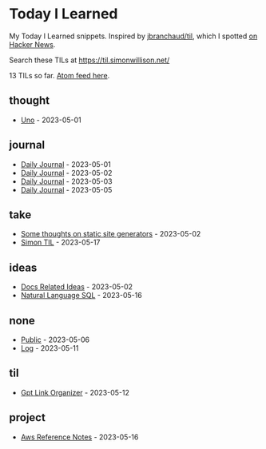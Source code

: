 # Today I Learned

My Today I Learned snippets. Inspired by [jbranchaud/til](https://github.com/jbranchaud/til), which I spotted [on Hacker News](https://news.ycombinator.com/item?id=22908044).

Search these TILs at https://til.simonwillison.net/

<!-- count starts -->13<!-- count ends --> TILs so far. <a href="https://til.simonwillison.net/til/feed.atom">Atom feed here</a>.

<!-- index starts -->
## thought

* [Uno](https://github.com/kevinslin/kevinweblog/blob/main/dendron/weblog/journal/2023/05/01/uno.md) - 2023-05-01

## journal

* [Daily Journal](https://github.com/kevinslin/kevinweblog/blob/main/dendron/daily/journal/2023/05/01/public.md) - 2023-05-01
* [Daily Journal](https://github.com/kevinslin/kevinweblog/blob/main/dendron/daily/journal/2023/05/02/public.md) - 2023-05-02
* [Daily Journal](https://github.com/kevinslin/kevinweblog/blob/main/dendron/daily/journal/2023/05/03/public.md) - 2023-05-03
* [Daily Journal](https://github.com/kevinslin/kevinweblog/blob/main/dendron/daily/journal/2023/05/04/public.md) - 2023-05-05

## take

* [Some thoughts on static site generators](https://github.com/kevinslin/kevinweblog/blob/main/dendron/weblog/journal/2023/05/01/static-site-generators.md) - 2023-05-02
* [Simon TIL](https://github.com/kevinslin/kevinweblog/blob/main/dendron/weblog/journal/2023/04/28/simon-datasette-blog.md) - 2023-05-17

## ideas

* [Docs Related Ideas](https://github.com/kevinslin/kevinweblog/blob/main/dendron/weblog/journal/2023/05/02/docs-related-ideas.md) - 2023-05-02
* [Natural Language SQL](https://github.com/kevinslin/kevinweblog/blob/main/dendron/weblog/journal/2023/05/16/natural-language-sql.md) - 2023-05-16

## none

* [Public](https://github.com/kevinslin/kevinweblog/blob/main/dendron/daily/journal/2023/05/05/public.md) - 2023-05-06
* [Log](https://github.com/kevinslin/kevinweblog/blob/main/dendron/proj/2023/05/aws-reference-notes/log.md) - 2023-05-11

## til

* [Gpt Link Organizer](https://github.com/kevinslin/kevinweblog/blob/main/dendron/til/journal/2023/05/12/gpt-link-organizer.md) - 2023-05-12

## project

* [Aws Reference Notes](https://github.com/kevinslin/kevinweblog/blob/main/dendron/proj/2023/05/aws-reference-notes/index.md) - 2023-05-16
<!-- index ends -->
